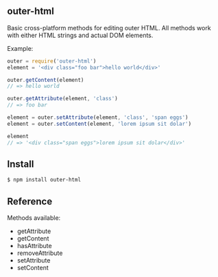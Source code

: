 ## outer-html

Basic cross-platform methods for editing outer HTML. All methods work with either
HTML strings and actual DOM elements.

Example:

```js
outer = require('outer-html')
element = '<div class="foo bar">hello world</div>'

outer.getContent(element)
// => hello world

outer.getAttribute(element, 'class')
// => foo bar

element = outer.setAttribute(element, 'class', 'span eggs')
element = outer.setContent(element, 'lorem ipsum sit dolar')

element
// => '<div class="span eggs">lorem ipsum sit dolar</div>'
```

## Install

```bash
$ npm install outer-html
```

## Reference

Methods available:

* getAttribute
* getContent
* hasAttribute
* removeAttribute
* setAttribute
* setContent

